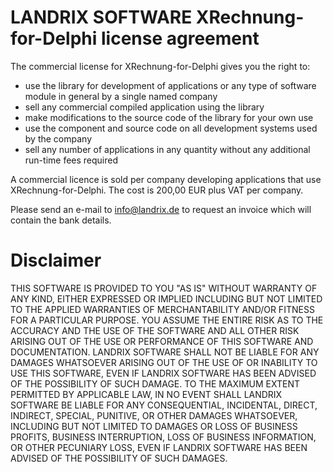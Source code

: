 # LANDRIX SOFTWARE XRechnung-for-Delphi license agreement

The commercial license for XRechnung-for-Delphi gives you the right to:

- use the library for development of applications or any type of software module in general by a single named company
- sell any commercial compiled application using the library
- make modifications to the source code of the library for your own use
- use the component and source code on all development systems used by the company
- sell any number of applications in any quantity without any additional run-time fees required

A commercial licence is sold per company developing applications that use XRechnung-for-Delphi. 
The cost is 200,00 EUR plus VAT per company.

Please send an e-mail to info@landrix.de to request an invoice which will contain the bank details.

# Disclaimer

THIS SOFTWARE IS PROVIDED TO YOU "AS IS" WITHOUT WARRANTY OF ANY KIND, EITHER EXPRESSED OR IMPLIED INCLUDING 
BUT NOT LIMITED TO THE APPLIED WARRANTIES OF MERCHANTABILITY AND/OR FITNESS FOR A PARTICULAR PURPOSE. 
YOU ASSUME THE ENTIRE RISK AS TO THE ACCURACY AND THE USE OF THE SOFTWARE AND ALL OTHER RISK ARISING OUT OF THE 
USE OR PERFORMANCE OF THIS SOFTWARE AND DOCUMENTATION. 
LANDRIX SOFTWARE SHALL NOT BE LIABLE FOR ANY DAMAGES WHATSOEVER ARISING OUT OF THE USE OF OR INABILITY TO 
USE THIS SOFTWARE, EVEN IF LANDRIX SOFTWARE HAS BEEN ADVISED OF THE POSSIBILITY OF SUCH DAMAGE. 
TO THE MAXIMUM EXTENT PERMITTED BY APPLICABLE LAW, IN NO EVENT SHALL LANDRIX SOFTWARE BE LIABLE FOR ANY 
CONSEQUENTIAL, INCIDENTAL, DIRECT, INDIRECT, SPECIAL, PUNITIVE, OR OTHER DAMAGES WHATSOEVER, INCLUDING BUT NOT 
LIMITED TO DAMAGES OR LOSS OF BUSINESS PROFITS, BUSINESS INTERRUPTION, LOSS OF BUSINESS INFORMATION, OR OTHER 
PECUNIARY LOSS, EVEN IF LANDRIX SOFTWARE HAS BEEN ADVISED OF THE POSSIBILITY OF SUCH DAMAGES. 
